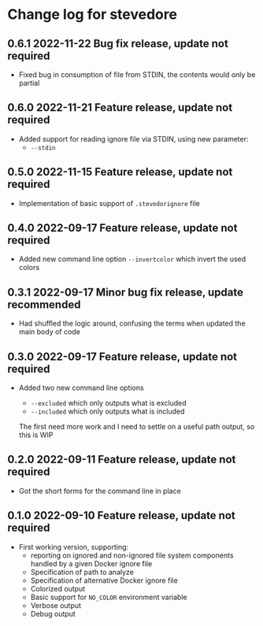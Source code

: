 # Change log for stevedore

## 0.6.1 2022-11-22 Bug fix release, update not required

- Fixed bug in consumption of file from STDIN, the contents would only be partial

## 0.6.0 2022-11-21 Feature release, update not required

- Added support for reading ignore file via STDIN, using new parameter:
  - `--stdin`

## 0.5.0 2022-11-15 Feature release, update not required

- Implementation of basic support of `.stevedorignore` file

## 0.4.0 2022-09-17 Feature release, update not required

- Added new command line option `--invertcolor` which invert the used colors

## 0.3.1 2022-09-17 Minor bug fix release, update recommended

- Had shuffled the logic around, confusing the terms when updated the main body of code

## 0.3.0 2022-09-17 Feature release, update not required

- Added two new command line options
  - `--excluded` which only outputs what is excluded
  - `--included` which only outputs what is included

  The first need more work and I need to settle on a useful path output, so this is WIP

## 0.2.0 2022-09-11 Feature release, update not required

- Got the short forms for the command line in place

## 0.1.0 2022-09-10 Feature release, update not required

- First working version, supporting:
  - reporting on ignored and non-ignored file system components handled by a given Docker ignore file
  - Specification of path to analyze
  - Specification of alternative Docker ignore file
  - Colorized output
  - Basic support for `NO_COLOR` environment variable
  - Verbose output
  - Debug output
